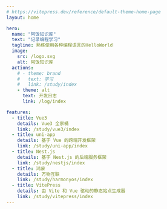 ```yaml
---
# https://vitepress.dev/reference/default-theme-home-page
layout: home

hero:
  name: "阿饭知识库"
  text: "记录编程学习"
  tagline: 熟练使用各种编程语言的HelloWorld
  image:
    src: /logo.svg
    alt: 阿饭知识库
  actions:
    # - theme: brand
    #   text: 学习
    #   link: /study/index
    - theme: alt
      text: 开发日志
      link: /log/index

features:
  - title: Vue3
    details: Vue3 全家桶
    link: /study/vue3/index
  - title: uni-app
    details: 基于 Vue 的跨端开发框架
    link: /study/uni-app/index
  - title: Nest.js
    details: 基于 Nest.js 的后端服务框架
    link: /study/nestjs/index
  - title: 鸿蒙
    details: 万物互联
    link: /study/harmonyos/index
  - title: VitePress
    details: 由 Vite 和 Vue 驱动的静态站点生成器
    link: /study/vitepress/index
---
```


